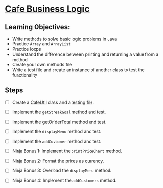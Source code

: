 # [Cafe Business Logic](https://login.codingdojo.com/m/315/9299/62850)

## Learning Objectives:

- Write methods to solve basic logic problems in Java
- Practice `Array` and `ArrayList`
- Practice loops
- Understand the difference between printing and returning a value from a method
- Create your own methods file
- Write a test file and create an instance of another class to test the functionality

## Steps

- [ ] Create a [CafeUtil]() class and a [testing file]().

- [ ] Implement the `getStreakGoal` method and test.

- [ ] Implement the getOr`derTotal method and test.

- [ ] Implement the `displayMenu` method and test.

- [ ] Implement the `addCustomer` method and test.

- [ ] Ninja Bonus 1: Implement the `printPriceChart` method.

- [ ] Ninja Bonus 2: Format the prices as currency.

- [ ] Ninja Bonus 3: Overload the `displayMenu` method.

- [ ] Ninja Bonus 4: Implement the `addCustomers` method.